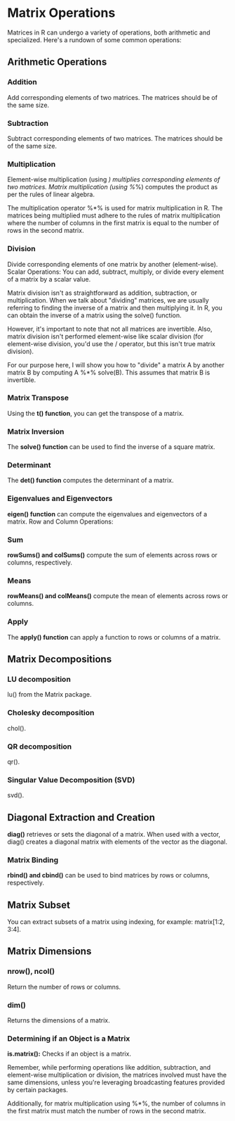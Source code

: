 # Matrix Operations

Matrices in R can undergo a variety of operations, both arithmetic and specialized. Here's a rundown of some common operations:

## Arithmetic Operations

### Addition

Add corresponding elements of two matrices. The matrices should be of the same size.

### Subtraction

Subtract corresponding elements of two matrices. The matrices should be of the same size.

### Multiplication

Element-wise multiplication (using *) multiplies corresponding elements of two matrices. Matrix multiplication (using %*%) computes the product as per the rules of linear algebra.

The multiplication operator %*% is used for matrix multiplication in R. The matrices being multiplied must adhere to the rules of matrix multiplication where the number of columns in the first matrix is equal to the number of rows in the second matrix.

### Division

Divide corresponding elements of one matrix by another (element-wise).
Scalar Operations: You can add, subtract, multiply, or divide every element of a matrix by a scalar value.

Matrix division isn't as straightforward as addition, subtraction, or multiplication. When we talk about "dividing" matrices, we are usually referring to finding the inverse of a matrix and then multiplying it. In R, you can obtain the inverse of a matrix using the solve() function.

However, it's important to note that not all matrices are invertible. Also, matrix division isn't performed element-wise like scalar division (for element-wise division, you'd use the / operator, but this isn't true matrix division).

For our purpose here, I will show you how to "divide" a matrix A by another matrix B by computing A %*% solve(B). This assumes that matrix B is invertible.

### Matrix Transpose

Using the **t() function**, you can get the transpose of a matrix.

### Matrix Inversion

The **solve() function** can be used to find the inverse of a square matrix.

### Determinant

The **det() function** computes the determinant of a matrix.

### Eigenvalues and Eigenvectors

**eigen() function** can compute the eigenvalues and eigenvectors of a matrix.
Row and Column Operations:

### Sum

 **rowSums() and colSums()** compute the sum of elements across rows or columns, respectively.

### Means

 **rowMeans() and colMeans()** compute the mean of elements across rows or columns.

### Apply

 The **apply() function** can apply a function to rows or columns of a matrix.

## Matrix Decompositions

### LU decomposition

lu() from the Matrix package.

### Cholesky decomposition

chol().

### QR decomposition

qr().

### Singular Value Decomposition (SVD)

svd().

## Diagonal Extraction and Creation

**diag()** retrieves or sets the diagonal of a matrix. When used with a vector, diag() creates a diagonal matrix with elements of the vector as the diagonal.

### Matrix Binding

**rbind() and cbind()** can be used to bind matrices by rows or columns, respectively.

## Matrix Subset

You can extract subsets of a matrix using indexing, for example: matrix[1:2, 3:4].

## Matrix Dimensions

### nrow(), ncol()

Return the number of rows or columns.

### dim()

Returns the dimensions of a matrix.

### Determining if an Object is a Matrix

**is.matrix():** Checks if an object is a matrix.

Remember, while performing operations like addition, subtraction, and element-wise multiplication or division, the matrices involved must have the same dimensions, unless you're leveraging broadcasting features provided by certain packages.

Additionally, for matrix multiplication using %*%, the number of columns in the first matrix must match the number of rows in the second matrix.
